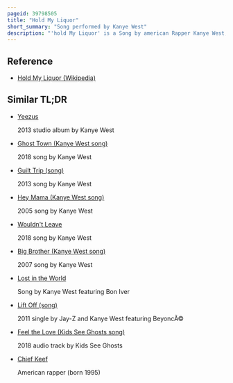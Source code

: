 ```yaml
---
pageid: 39798505
title: "Hold My Liquor"
short_summary: "Song performed by Kanye West"
description: "'hold My Liquor' is a Song by american Rapper Kanye West, from his sixth Studio Album Yeezus. It was primarily produced by West and longtime Collaborator mike Dean who also provided a Guitar Solo with additional Production from Arca and noah Goldstein. It features Vocals from Rapper Chief Keef and singer-songwriter Justin Vernon of Bon Iver. It is a House Ballad built upon a pulsating synth Beat with metallic Stabs. West stumbles into an Ex-Girlfriend's Home for reckless Sex with Lyrics that contain References to substance Abuse and Issues with Relationships and Self-Image."
---
```


## Reference

- [Hold My Liquor (Wikipedia)](https://en.wikipedia.org/?curid=39798505)

## Similar TL;DR

- [Yeezus](/tldr/en/yeezus)

  2013 studio album by Kanye West

- [Ghost Town (Kanye West song)](/tldr/en/ghost-town-kanye-west-song)

  2018 song by Kanye West

- [Guilt Trip (song)](/tldr/en/guilt-trip-song)

  2013 song by Kanye West

- [Hey Mama (Kanye West song)](/tldr/en/hey-mama-kanye-west-song)

  2005 song by Kanye West

- [Wouldn't Leave](/tldr/en/wouldnt-leave)

  2018 song by Kanye West

- [Big Brother (Kanye West song)](/tldr/en/big-brother-kanye-west-song)

  2007 song by Kanye West

- [Lost in the World](/tldr/en/lost-in-the-world)

  Song by Kanye West featuring Bon Iver

- [Lift Off (song)](/tldr/en/lift-off-song)

  2011 single by Jay-Z and Kanye West featuring BeyoncÃ©

- [Feel the Love (Kids See Ghosts song)](/tldr/en/feel-the-love-kids-see-ghosts-song)

  2018 audio track by Kids See Ghosts

- [Chief Keef](/tldr/en/chief-keef)

  American rapper (born 1995)
